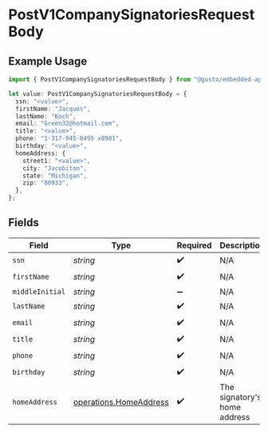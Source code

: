 # PostV1CompanySignatoriesRequestBody

## Example Usage

```typescript
import { PostV1CompanySignatoriesRequestBody } from "@gusto/embedded-api/models/operations";

let value: PostV1CompanySignatoriesRequestBody = {
  ssn: "<value>",
  firstName: "Jacques",
  lastName: "Koch",
  email: "Green32@hotmail.com",
  title: "<value>",
  phone: "1-317-945-8495 x8981",
  birthday: "<value>",
  homeAddress: {
    street1: "<value>",
    city: "Jacobiton",
    state: "Michigan",
    zip: "80933",
  },
};
```

## Fields

| Field                                                            | Type                                                             | Required                                                         | Description                                                      |
| ---------------------------------------------------------------- | ---------------------------------------------------------------- | ---------------------------------------------------------------- | ---------------------------------------------------------------- |
| `ssn`                                                            | *string*                                                         | :heavy_check_mark:                                               | N/A                                                              |
| `firstName`                                                      | *string*                                                         | :heavy_check_mark:                                               | N/A                                                              |
| `middleInitial`                                                  | *string*                                                         | :heavy_minus_sign:                                               | N/A                                                              |
| `lastName`                                                       | *string*                                                         | :heavy_check_mark:                                               | N/A                                                              |
| `email`                                                          | *string*                                                         | :heavy_check_mark:                                               | N/A                                                              |
| `title`                                                          | *string*                                                         | :heavy_check_mark:                                               | N/A                                                              |
| `phone`                                                          | *string*                                                         | :heavy_check_mark:                                               | N/A                                                              |
| `birthday`                                                       | *string*                                                         | :heavy_check_mark:                                               | N/A                                                              |
| `homeAddress`                                                    | [operations.HomeAddress](../../models/operations/homeaddress.md) | :heavy_check_mark:                                               | The signatory's home address                                     |